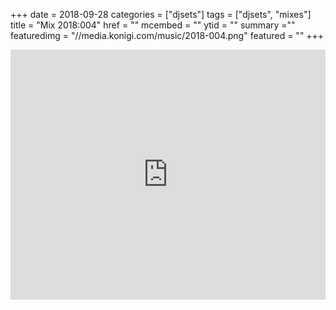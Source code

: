 +++
date = 2018-09-28
categories = ["djsets"]
tags = ["djsets", "mixes"]
title = "Mix 2018:004"
href = ""
mcembed = ""
ytid = ""
summary =""
featuredimg = "//media.konigi.com/music/2018-004.png"
featured = ""
+++

<div class="mix"><div class="embed" >
  <iframe width="100%" height="400" src="https://www.mixcloud.com/widget/iframe/?dark=1&feed=%2Fdjkonigi%2F2018-004-beats-on-the-boat-at-sunset%2F" frameborder="0" ></iframe>
</div></div>
